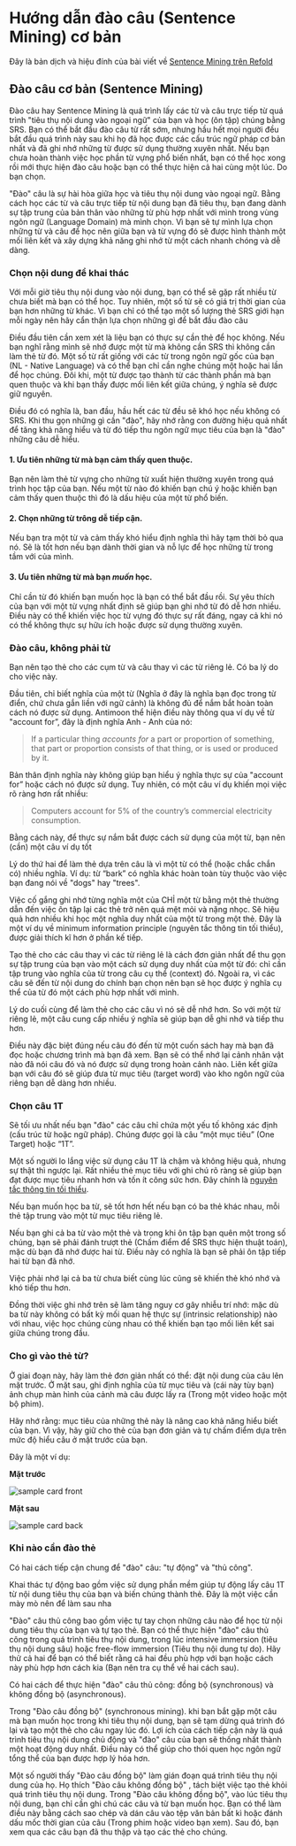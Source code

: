 # Hướng dẫn đào câu (Sentence Mining) cơ bản
Đây là bản dịch và hiệu đính của bài viết về [Sentence Mining trên Refold](https://refold.la/roadmap/stage-2/a/basic-sentence-mining)

## Đào câu cơ bản (Sentence Mining)

Đào câu hay Sentence Mining là quá trình lấy các từ và câu trực tiếp từ quá trình "tiêu thụ nội dung vào ngoại ngữ" của bạn và học (ôn tập) chúng bằng SRS. Bạn có thể bắt đầu đào câu từ rất sớm, nhưng hầu hết mọi người đều bắt đầu quá trình này sau khi họ đã học được các cấu trúc ngữ pháp cơ bản nhất và đã ghi nhớ những từ được sử dụng thường xuyên nhất. Nếu bạn chưa hoàn thành việc học phần từ vựng phổ biến nhất, bạn có thể học xong rồi mới thực hiện đào câu hoặc bạn có thể thực hiện cả hai cùng một lúc. Do bạn chọn.

"Đào" câu là sự hài hòa giữa học và tiêu thụ nội dung vào ngoại ngữ. Bằng cách học các từ và câu trực tiếp từ nội dung bạn đã tiêu thụ, bạn đang dành sự tập trung của bản thân vào những từ phù hợp nhất với mình trong vùng ngôn ngữ (Language Domain) mà mình chọn. Vì bạn sẽ tự mình lựa chọn những từ và câu để học nên giữa bạn và từ vựng đó sẽ được hình thành một mối liên kết và xây dựng khả năng ghi nhớ từ một cách nhanh chóng và dễ dàng.
 
### Chọn nội dung để khai thác

Với mỗi giờ tiêu thụ nội dung vào nội dung, bạn có thể sẽ gặp rất nhiều từ chưa biết mà bạn có thể học. Tuy nhiên, một số từ sẽ có giá trị thời gian của bạn hơn những từ khác. Vì bạn chỉ có thể tạo một số lượng thẻ SRS giới hạn mỗi ngày nên hãy cẩn thận lựa chọn những gì để bắt đầu đào câu 

Điều đầu tiên cần xem xét là liệu bạn có thực sự cần thẻ để học không. Nếu bạn nghĩ rằng mình sẽ nhớ được một từ mà không cần SRS thì không cần làm thẻ từ đó. Một số từ rất giống với các từ trong ngôn ngữ gốc của bạn (NL - Native Language) và có thể bạn chỉ cần nghe chúng một hoặc hai lần để học chúng. Đôi khi, một từ được tạo thành từ các thành phần mà bạn quen thuộc và khi bạn thấy được mối liên kết giữa chúng, ý nghĩa sẽ được giữ nguyên. 

Điều đó có nghĩa là, ban đầu, hầu hết các từ đều sẽ khó học nếu không có SRS. Khi thu gọn những gì cần "đào", hãy nhớ rằng con đường hiệu quả nhất để tăng khả năng hiểu và từ đó tiếp thu ngôn ngữ mục tiêu của bạn là "đào" những câu dễ hiểu.

#### 1. Ưu tiên những từ mà bạn cảm thấy quen thuộc.
Bạn nên làm thẻ từ vựng cho những từ xuất hiện thường xuyên trong quá trình học tập của bạn. Nếu một từ nào đó khiến bạn chú ý hoặc khiến bạn cảm thấy quen thuộc thì đó là dấu hiệu của một từ phổ biến.

#### 2. Chọn những từ trông dễ tiếp cận.
Nếu bạn tra một từ và cảm thấy khó hiểu định nghĩa thì hãy tạm thời bỏ qua nó. Sẽ là tốt hơn nếu bạn dành thời gian và nỗ lực để học những từ trong tầm với của mình.

#### 3. Ưu tiên những từ mà bạn _muốn_ học.
Chỉ cần từ đó khiến bạn muốn học là bạn có thể bắt đầu rồi. Sự yêu thích của bạn với một từ vựng nhất định sẽ giúp bạn ghi nhớ từ đó dễ hơn nhiều. Điều này có thể khiến việc học từ vựng đó thực sự rất đáng, ngay cả khi nó có thể không thực sự hữu ích hoặc được sử dụng thường xuyên.

### Đào câu, không phải từ
Bạn nên tạo thẻ cho các cụm từ và câu thay vì các từ riêng lẻ. Có ba lý do cho việc này.

Đầu tiên, chỉ biết nghĩa của một từ (Nghĩa ở đây là nghĩa bạn đọc trong từ điển, chứ chưa gắn liền với ngữ cảnh) là không đủ để nắm bắt hoàn toàn cách nó được sử dụng. Antimoon thể hiện điều này thông qua ví dụ về từ "account for”, đây là định nghĩa Anh - Anh của nó:

> If a particular thing _accounts for_ a part or proportion of something, that part or proportion consists of that thing, or is used or produced by it.

Bản thân định nghĩa này không giúp bạn hiểu ý nghĩa thực sự của "account for” hoặc cách nó được sử dụng. Tuy nhiên, có một câu ví dụ khiến mọi việc rõ ràng hơn rất nhiều:

> Computers account for 5% of the country’s commercial electricity consumption.

Bằng cách này, để thực sự nắm bắt được cách sử dụng của một từ, bạn nên (cần) một câu ví dụ tốt 

Lý do thứ hai để làm thẻ dựa trên câu là vì một từ có thể (hoặc chắc chắn có) nhiều nghĩa. Ví dụ: từ “bark” có nghĩa khác hoàn toàn tùy thuộc vào việc bạn đang nói về "dogs" hay "trees".

Việc cố gắng ghi nhớ từng nghĩa một của CHỈ một từ bằng một thẻ thường dẫn đến việc ôn tập lại các thẻ trở nên quá mệt mỏi và nặng nhọc. Sẽ hiệu quả hơn nhiều khi học một nghĩa duy nhất của một từ trong một thẻ. Đây là một ví dụ về minimum information principle (nguyên tắc thông tin tối thiểu), được giải thích kĩ hơn ở phần kế tiếp.

Tạo thẻ cho các câu thay vì các từ riêng lẻ là cách đơn giản nhất để thu gọn sự tập trung của bạn vào một cách sử dụng duy nhất của một từ đó: chỉ cần tập trung vào nghĩa của từ trong câu cụ thể (context) đó. Ngoài ra, vì các câu sẽ đến từ nội dung do chính bạn chọn nên bạn sẽ học được ý nghĩa cụ thể của từ đó một cách phù hợp nhất với mình.

Lý do cuối cùng để làm thẻ cho các câu vì nó sẽ dễ nhớ hơn. So với một từ riêng lẻ, một câu cung cấp nhiều ý nghĩa sẽ giúp bạn dễ ghi nhớ và tiếp thu hơn.

Điều này đặc biệt đúng nếu câu đó đến từ một cuốn sách hay mà bạn đã đọc hoặc chương trình mà bạn đã xem. Bạn sẽ có thể nhớ lại cảnh nhân vật nào đã nói câu đó và nó được sử dụng trong hoàn cảnh nào. Liên kết giữa bạn với câu đó sẽ giúp đưa từ mục tiêu (target word) vào kho ngôn ngữ của riêng bạn dễ dàng hơn nhiều.

### Chọn câu 1T

Sẽ tối ưu nhất nếu bạn "đào" các câu chỉ chứa một yếu tố không xác định (cấu trúc từ hoặc ngữ pháp). Chúng được gọi là câu “một mục tiêu” (One Target) hoặc “1T”.

Một số người lo lắng việc sử dụng câu 1T là chậm và không hiệu quả, nhưng sự thật thì ngược lại. Rất nhiều thẻ mục tiêu với ghi chú rõ ràng sẽ giúp bạn đạt được mục tiêu nhanh hơn và tốn ít công sức hơn. Đây chính là [nguyên tắc thông tin tối thiểu](https://www.supermemo.com/en/archives1990-2015/articles/20rules).

Nếu bạn muốn học ba từ, sẽ tốt hơn hết nếu bạn có ba thẻ khác nhau, mỗi thẻ tập trung vào một từ mục tiêu riêng lẻ.

Nếu bạn ghi cả ba từ vào một thẻ và trong khi ôn tập bạn quên một trong số chúng, bạn sẽ phải đánh trượt thẻ (Chấm điểm để SRS thực hiện thuật toán), mặc dù bạn đã nhớ được hai từ. Điều này có nghĩa là bạn sẽ phải ôn tập tiếp hai từ bạn đã nhớ.

Việc phải nhớ lại cả ba từ chưa biết cùng lúc cũng sẽ khiến thẻ khó nhớ và khó tiếp thu hơn.

Đồng thời việc ghi nhớ trên sẽ làm tăng nguy cơ gây nhiễu trí nhớ: mặc dù ba từ này không có bất kỳ mối quan hệ thực sự (intrinsic relationship) nào với nhau, việc học chúng cùng nhau có thể khiến bạn tạo mối liên kết sai giữa chúng trong đầu.

### Cho gì vào thẻ từ?

Ở giai đoạn này, hãy làm thẻ đơn giản nhất có thể: đặt nội dung của câu lên mặt trước. Ở mặt sau, ghi định nghĩa của từ mục tiêu và (cái này tùy bạn) ảnh chụp màn hình của cảnh mà câu được lấy ra (Trong một video hoặc một bộ phim).

Hãy nhớ rằng: mục tiêu của những thẻ này là nâng cao khả năng hiểu biết của bạn. Vì vậy, hãy giữ cho thẻ của bạn đơn giản và tự chấm điểm dựa trên mức độ hiểu câu ở mặt trước của bạn.

Đây là một ví dụ:

**Mặt trước**

![sample card front](img/sent-mining/sample-card-front.png)

**Mặt sau**

![sample card back](img/sent-mining/sample-card-back.png)

### Khi nào cần đào thẻ

Có hai cách tiếp cận chung để "đào" câu: "tự động" và "thủ công". 

Khai thác tự động bao gồm việc sử dụng phần mềm giúp tự động lấy câu 1T từ nội dung tiêu thụ của bạn và biến chúng thành thẻ. Đây là một việc cần mày mò nên để làm sau nha

"Đào" câu thủ công bao gồm việc tự tay chọn những câu nào để học từ nội dung tiêu thụ của bạn và tự tạo thẻ. Bạn có thể thực hiện "đào" câu thủ công trong quá trình tiêu thụ nội dung, trong lúc intensive immersion (tiêu thụ nội dung sâu) hoặc free-flow immersion (Tiêu thụ nội dung tự do). Hãy thử cả hai để bạn có thể biết rằng cả hai đều phù hợp với bạn hoặc cách này phù hợp hơn cách kia (Bạn nên tra cụ thể về hai cách sau). 

Có hai cách để thực hiện "đào" câu thủ công: đồng bộ (synchronous) và không đồng bộ (asynchronous). 

Trong "Đào câu đồng bộ" (synchronous mining). khi bạn bắt gặp một câu mà bạn muốn học trong khi tiêu thụ nội dung, bạn sẽ tạm dừng quá trình đó lại và tạo một thẻ cho câu ngay lúc đó. Lợi ích của cách tiếp cận này là quá trình tiêu thụ nội dung chủ động và "đào" câu của bạn sẽ thống nhất thành một hoạt động duy nhất. Điều này có thể giúp cho thói quen học ngôn ngữ tổng thể của bạn được hợp lý hóa hơn. 

Một số người thấy "Đào câu đồng bộ" làm gián đoạn quá trình tiêu thụ nội dung của họ. Họ thích "Đào câu không đồng bộ" , tách biệt việc tạo thẻ khỏi quá trình tiêu thụ nội dung. Trong "Đào câu không đồng bộ", vào lúc tiêu thụ nội dung, bạn chỉ cần ghi chú các câu và từ bạn muốn học. Bạn có thể làm điều này bằng cách sao chép và dán câu vào tệp văn bản bất kì hoặc đánh dấu mốc thời gian của câu (Trong phim hoặc video bạn xem). Sau đó, bạn xem qua các câu bạn đã thu thập và tạo các thẻ cho chúng.